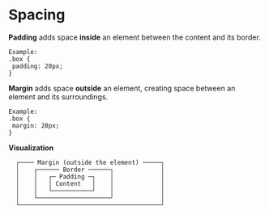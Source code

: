 # Spacing


**Padding** adds space **inside** an element between the content and its border.
```
Example:
.box {
 padding: 20px;
} 
```


**Margin** adds space **outside** an element, creating space between an element and its surroundings.

```
Example:
.box {
 margin: 20px;
} 
```

**Visualization**
```
  ┌──── Margin (outside the element) ─────┐ 
  │    ┌────── Border ──────┐             │
  │    │   ┌─ Padding ─┐    │             │
  │    │   │ Content   │    │             │
  │    │   └───────────┘    │             │
  │    └────────────────────┘             │
  └───────────────────────────────────────┘
```
